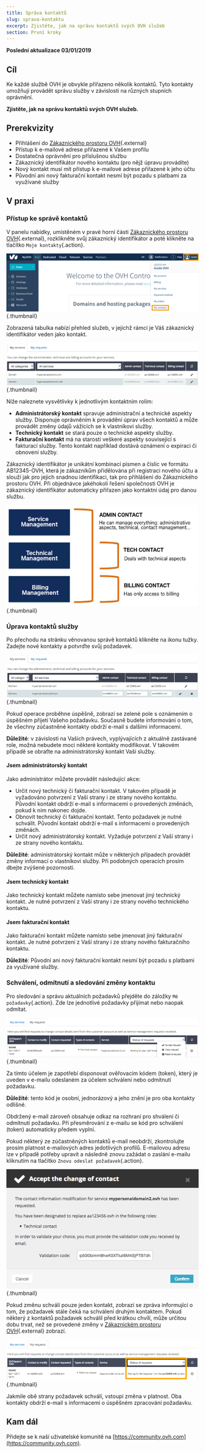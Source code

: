 ```yaml
---
title: Správa kontaktů
slug: sprava-kontaktu
excerpt: Zjistěte, jak na správu kontaktů svých OVH služeb
section: První kroky
---
```


**Poslední aktualizace 03/01/2019** 

## Cíl

Ke každé službě OVH je obvykle přiřazeno několik kontaktů. Tyto kontakty umožňují provádět správu služby v závislosti na různých stupních oprávnění.

**Zjistěte, jak na správu kontaktů svých OVH služeb.**

## Prerekvizity

- Přihlášení do [Zákaznického prostoru OVH](https://www.ovh.com/auth/?action=gotomanager){.external}
- Přístup k e-mailové adrese přiřazené k Vašem profilu
- Dostatečná oprávnění pro příslušnou službu
- Zákaznický identifikátor nového kontaktu (pro nějž úpravu provádíte)
- Nový kontakt musí mít přístup k e-mailové adrese přiřazené k jeho účtu
- Původní ani nový fakturační kontakt nesmí být pozadu s platbami za využívané služby

## V praxi

### Přístup ke správě kontaktů

V panelu nabídky, umístěném v pravé horní části [Zákaznického prostoru OVH](https://www.ovh.com/auth/?action=gotomanager){.external}, rozklikněte svůj zákaznický identifikátor a poté klikněte na tlačítko `Moje kontakty`{.action}. 

![Contact management](images/contactmanagement0.png){.thumbnail}

Zobrazená tabulka nabízí přehled služeb, v jejichž rámci je Váš zákaznický identifikátor veden jako kontakt.

![Contact management](images/contactmanagement1.png){.thumbnail}

Níže naleznete vysvětlivky k jednotlivým kontaktním rolím:

- **Administrátorský kontakt** spravuje administrační a technické aspekty služby. Disponuje oprávněním k provádění úprav všech kontaktů a může provádět změny údajů vážících se k vlastníkovi služby.
- **Technický kontakt** se stará pouze o technické aspekty služby.
- **Fakturační kontakt** má na starosti veškeré aspekty související s fakturací služby. Tento kontakt například dostává oznámení o expiraci či obnovení služby.

Zákaznický identifikátor je unikátní kombinací písmen a číslic ve formátu AB12345-OVH, která je zákazníkům přidělována při registraci nového účtu a slouží jak pro jejich snadnou identifikaci, tak pro přihlášení do Zákaznického prostoru OVH. Při objednávce jakéhokoli řešení společnosti OVH je zákaznický identifikátor automaticky přiřazen jako kontaktní údaj pro danou službu.

![Contact management](images/contactmanagement21.png){.thumbnail}

### Úprava kontaktů služby

Po přechodu na stránku věnovanou správě kontaktů klikněte na ikonu tužky. Zadejte nové kontakty a potvrďte svůj požadavek.

![Contact management](images/contactmanagement3.png){.thumbnail}

Pokud operace proběhne úspěšně, zobrazí se zelené pole s oznámením o úspěšném přijetí Vašeho požadavku. Současně budete informováni o tom, že všechny zúčastněné kontakty obdrží e-mail s dalšími informacemi.

**Důležité**: v závislosti na Vašich právech, vyplývajících z aktuálně zastávané role, možná nebudete moci některé kontakty modifikovat. V takovém případě se obraťte na administrátorský kontakt Vaší služby.

#### Jsem administrátorský kontakt

Jako administrátor můžete provádět následující akce:

- Určit nový technický či fakturační kontakt. V takovém případě je vyžadováno potvrzení z Vaší strany i ze strany nového kontaktu. Původní kontakt obdrží e-mail s informacemi o provedených změnách, pokud k nim nakonec dojde.
- Obnovit technický či fakturační kontakt. Tento požadavek je nutné schválit. Původní kontakt obdrží e-mail s informacemi o provedených změnách.
- Určit nový administrátorský kontakt. Vyžaduje potvrzení z Vaší strany i ze strany nového kontaktu.

**Důležité**: administrátorský kontakt může v některých případech provádět změny informací o vlastníkovi služby. Při podobných operacích prosím dbejte zvýšené pozornosti.

#### Jsem technický kontakt

Jako technický kontakt můžete namísto sebe jmenovat jiný technický kontakt. Je nutné potvrzení z Vaší strany i ze strany nového technického kontaktu.

#### Jsem fakturační kontakt

Jako fakturační kontakt můžete namísto sebe jmenovat jiný fakturační kontakt. Je nutné potvrzení z Vaší strany i ze strany nového fakturačního kontaktu.

**Důležité**:  Původní ani nový fakturační kontakt nesmí být pozadu s platbami za využívané služby.

### Schválení, odmítnutí a sledování změny kontaktu

Pro sledování a správu aktuálních požadavků přejděte do záložky `Mé požadavky`{.action}. Zde lze jednotlivé požadavky přijímat nebo naopak odmítat.

![Contact management](images/contactmanagement4.png){.thumbnail}

Za tímto účelem je zapotřebí disponovat ověřovacím kódem (token), který je uveden v e-mailu odeslaném za účelem schválení nebo odmítnutí požadavku.

**Důležité**: tento kód je osobní, jednorázový a jeho znění je pro oba kontakty odlišné.

Obdržený e-mail zároveň obsahuje odkaz na rozhraní pro shválení či odmítnutí požadavku. Při přesměrování z e-mailu se kód pro schválení (token) automaticky předem vyplní.

Pokud některý ze zúčastněných kontaktů e-mail neobdrží, zkontrolujte prosím platnost e-mailových adres jedotlivých profilů. E-mailovou adresu lze v případě potřeby upravit a následně znovu zažádat o zaslání e-mailu kliknutím na tlačítko `Znovu odeslat požadavek`{.action}.

![Contact management](images/contactmanagement5.png){.thumbnail}

Pokud změnu schválí pouze jeden kontakt, zobrazí se zpráva informující o tom, že požadavek stále čeká na schválení druhým kontaktem. Pokud některý z kontaktů požadavek schválil před krátkou chvílí, může určitou dobu trvat, než se provedené změny v [Zákaznickém prostoru OVH](https://www.ovh.com/auth/?action=gotomanager){.external} zobrazí.

![Contact management](images/contactmanagement6.png){.thumbnail}

Jakmile obě strany požadavek schválí, vstoupí změna v platnost. Oba kontakty obdrží e-mail s informacemi o úspěšném zpracování požadavku.

## Kam dál

Přidejte se k naší uživatelské komunitě na [https://community.ovh.com](https://community.ovh.com).